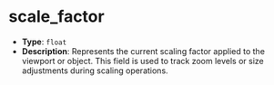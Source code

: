 # scale_factor
- **Type**: `float`
- **Description**: Represents the current scaling factor applied to the viewport or object. This field is used to track zoom levels or size adjustments during scaling operations.